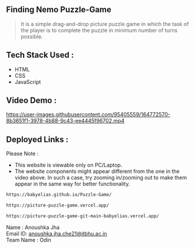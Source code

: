 ## Finding Nemo Puzzle-Game



> It is a simple drag-and-drop picture puzzle game in which the task of the player is to complete the puzzle in minimum number of turns possible.



## Tech Stack Used :
-  HTML 
 -  CSS
 -  JavaScript
## Video Demo :

https://user-images.githubusercontent.com/95405559/164772570-8b3651f1-3978-4b88-9c43-ee4445f96702.mp4



## Deployed Links :
Please Note : 
- This website is viewable only on PC/Laptop.
- The website components might appear different from the one in the video above.
  In such a case, try zooming in/zooming out to make them appear in the same way for better functionality.
 
```sh
https://babyelias.github.io/Puzzle-Game/
```
```sh
https://picture-puzzle-game.vercel.app/
```
```sh
https://picture-puzzle-game-git-main-babyelias.vercel.app/
```
Name : Anoushka Jha<br>
Email ID: anoushka.jha.che21@itbhu.ac.in<br>
Team Name : Odin






